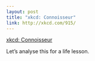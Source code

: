 ```yaml
--- 
layout: post
title: "xkcd: Connoisseur"
link: http://xkcd.com/915/
---
```

<a href="http://xkcd.com/915/">xkcd: Connoisseur</a><br>

<p>Let’s analyse this for a life lesson.</p>
